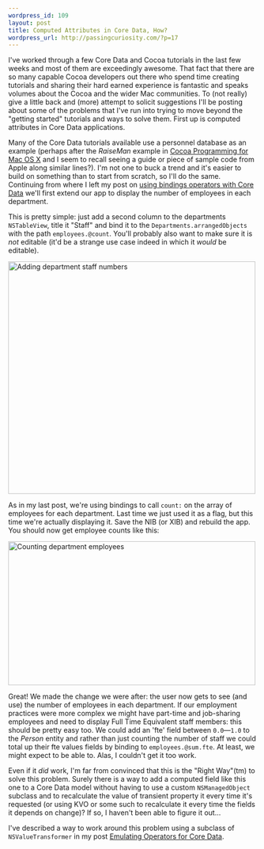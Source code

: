 ```yaml
--- 
wordpress_id: 109
layout: post
title: Computed Attributes in Core Data, How?
wordpress_url: http://passingcuriosity.com/?p=17
---
```

I've worked through a few Core Data and Cocoa tutorials in the last few weeks and most of them are exceedingly awesome. That fact that there are so many capable Cocoa developers out there who spend time creating tutorials and sharing their hard earned experience is fantastic and speaks volumes about the Cocoa and the wider Mac communities. To (not really) give a little back and (more) attempt to solicit suggestions I'll be posting about some of the problems that I've run into trying to move beyond the "getting started" tutorials and ways to solve them. First up is computed attributes in Core Data applications.

<!--more-->

Many of the Core Data tutorials available use a personnel database as an example (perhaps after the *RaiseMan* example in [Cocoa Programming for Mac OS X](http://www.amazon.com/exec/obidos/ASIN/0321503619/thomsutt-20/ref=nosim) and I seem to recall seeing a guide or piece of sample code from Apple along similar lines?). I'm not one to buck a trend and it's easier to build on something than to start from scratch, so I'll do the same. Continuing from where I left my post on [using bindings operators with Core Data](http://passingcuriosity.com/index.php/2008-07/binding-operators-with-core-data/) we'll first extend our app to display the number of employees in each department.

This is pretty simple: just add a second column to the departments `NSTableView`, title it "Staff" and bind it to the `Departments.arrangedObjects` with the path `employees.@count`. You'll probably also want to make sure it is *not* editable (it'd be a strange use case indeed in which it *would* be editable).

<img src="http://passingcuriosity.com/wp-content/uploads/2008/07/counting-department-employees-ib.png" alt="Adding department staff numbers" width="500" height="470" class="aligncenter size-full wp-image-27" />

As in my last post, we're using bindings to call `count:` on the array of employees for each department. Last time we just used it as a flag, but this time we're actually displaying it. Save the NIB (or XIB) and rebuild the app. You should now get employee counts like this:

<img src="http://passingcuriosity.com/wp-content/uploads/2008/07/counting-department-employees.png" alt="Counting department employees" width="500" height="291" class="aligncenter size-full wp-image-23" />

Great! We made the change we were after: the user now gets to see (and use) the number of employees in each department. If our employment practices were more complex we might have part-time and job-sharing employees and need to display Full Time Equivalent staff members: this should be pretty easy too. We could add an 'fte' field between `0.0`&mdash;`1.0` to the *Person* entity and rather than just counting the number of staff we could total up their fte values fields by binding to `employees.@sum.fte`. At least, we might expect to be able to. Alas, I couldn't get it too work.

Even if it *did* work, I'm far from convinced that this is the "Right Way"(tm) to solve this problem. Surely there is a way to add a computed field like this one to a Core Data model without having to use a custom `NSManagedObject` subclass and to recalculate the value of transient property it every time it's requested (or using KVO or some such to recalculate it every time the fields it depends on change)? If so, I haven't been able to figure it out...

I've described a way to work around this problem using a subclass of `NSValueTransformer` in my post [Emulating Operators for Core Data](/index.php/2008-07/emulating-operators-for-core-data).
